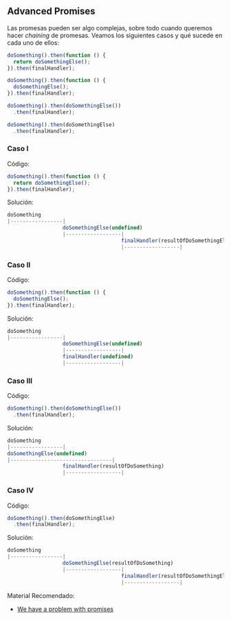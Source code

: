 ## Advanced Promises

Las promesas pueden ser algo complejas, sobre todo cuando queremos hacer _chaining_ de promesas. Veamos los siguientes casos y qué sucede en cada uno de ellos:


```javascript
doSomething().then(function () {
  return doSomethingElse();
}).then(finalHandler);

doSomething().then(function () {
  doSomethingElse();
}).then(finalHandler);

doSomething().then(doSomethingElse())
  .then(finalHandler);

doSomething().then(doSomethingElse)
  .then(finalHandler);
```

### Caso I
Código:
```javascript
doSomething().then(function () {
  return doSomethingElse();
}).then(finalHandler);
```
Solución:
```javascript
doSomething
|-----------------|
                  doSomethingElse(undefined)
                  |------------------|
                                     finalHandler(resultOfDoSomethingElse)
                                     |------------------|

```

### Caso II

Código:
```javascript
doSomething().then(function () {
  doSomethingElse();
}).then(finalHandler);
```
Solución:
```javascript
doSomething
|-----------------|
                  doSomethingElse(undefined)
                  |------------------|
                  finalHandler(undefined)
                  |------------------|

```
### Caso III
Código:
```javascript
doSomething().then(doSomethingElse())
  .then(finalHandler);
```
Solución:
```javascript
doSomething
|-----------------|
doSomethingElse(undefined)
|---------------------------------|
                  finalHandler(resultOfDoSomething)
                  |------------------|
```

### Caso IV
Código:
```javascript
doSomething().then(doSomethingElse)
  .then(finalHandler);
```
Solución:
```javascript
doSomething
|-----------------|
                  doSomethingElse(resultOfDoSomething)
                  |------------------|
                                     finalHandler(resultOfDoSomethingElse)
                                     |------------------|
```

Material Recomendado:


- [We have a problem with promises](https://pouchdb.com/2015/05/18/we-have-a-problem-with-promises.html)